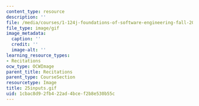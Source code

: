 ```yaml
---
content_type: resource
description: ''
file: /media/courses/1-124j-foundations-of-software-engineering-fall-2000/1cbac8d92fb422ad4bcef2b8e530b55c_25inputs.gif
file_type: image/gif
image_metadata:
  caption: ''
  credit: ''
  image-alt: ''
learning_resource_types:
- Recitations
ocw_type: OCWImage
parent_title: Recitations
parent_type: CourseSection
resourcetype: Image
title: 25inputs.gif
uid: 1cbac8d9-2fb4-22ad-4bce-f2b8e530b55c
---
```


